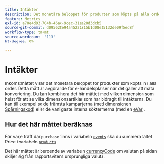 ```yaml
---
title: Intäkter
description: Det monetära beloppet för produkter som köpts på alla order.
feature: Metrics
exl-id: a70e4d93-704b-46ac-9cec-31ea20d3dcb5
source-git-commit: d095628e94a45221815b1d08e35132de09f5ed8f
workflow-type: tm+mt
source-wordcount: '113'
ht-degree: 0%

---
```


# Intäkter

Inkomstmåttet [](overview.md) visar det monetära beloppet för produkter som köpts in i alla order. Detta mått är avgörande för e-handelsplatser när det gäller att mäta konvertering. Du kan kombinera det här måttet med vilken dimension som helst för att se vilka dimensionsartiklar som har bidragit till intäkterna. Du kan till exempel se de främsta kampanjerna (med dimensionen [Spårningskod](../dimensions/tracking-code.md)) eller de vanligaste interna söktermerna (med en [eVar](../dimensions/evar.md)).

## Hur det här måttet beräknas

För varje träff där `purchase` finns i variabeln [`events`](/help/implement/vars/page-vars/events/event-purchase.md) ska du summera fältet Price i variabeln [`products`](/help/implement/vars/page-vars/products.md).

Det här måttet är beroende av variabeln [currencyCode](/help/implement/vars/config-vars/currencycode.md) om valutan på sidan skiljer sig från rapportsvitens ursprungliga valuta.
